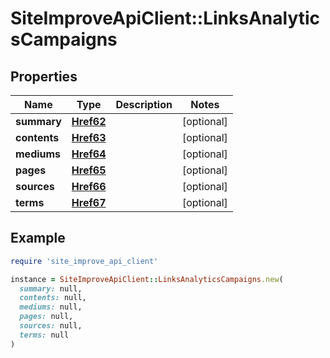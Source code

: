 # SiteImproveApiClient::LinksAnalyticsCampaigns

## Properties

| Name | Type | Description | Notes |
| ---- | ---- | ----------- | ----- |
| **summary** | [**Href62**](Href62.md) |  | [optional] |
| **contents** | [**Href63**](Href63.md) |  | [optional] |
| **mediums** | [**Href64**](Href64.md) |  | [optional] |
| **pages** | [**Href65**](Href65.md) |  | [optional] |
| **sources** | [**Href66**](Href66.md) |  | [optional] |
| **terms** | [**Href67**](Href67.md) |  | [optional] |

## Example

```ruby
require 'site_improve_api_client'

instance = SiteImproveApiClient::LinksAnalyticsCampaigns.new(
  summary: null,
  contents: null,
  mediums: null,
  pages: null,
  sources: null,
  terms: null
)
```

